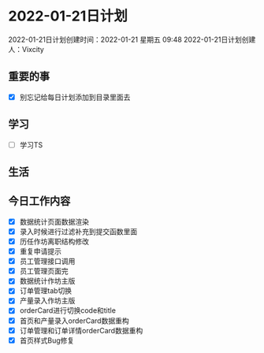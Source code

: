 # 2022-01-21日计划

2022-01-21日计划创建时间：2022-01-21 星期五  09:48
2022-01-21日计划创建人：Vixcity

## 重要的事
- [x] 别忘记给每日计划添加到目录里面去

## 学习
- [ ] 学习TS

## 生活

## 今日工作内容
- [x] 数据统计页面数据渲染
- [x] 录入时候进行过滤补充到提交函数里面
- [x] 历任作坊离职结构修改
- [x] 重复申请提示
- [x] 员工管理接口调用
- [x] 员工管理页面完
- [x] 数据统计作坊主版
- [x] 订单管理tab切换
- [x] 产量录入作坊主版
- [x] orderCard进行切换code和title
- [x] 首页和产量录入orderCard数据重构
- [x] 订单管理和订单详情orderCard数据重构
- [x] 首页样式Bug修复